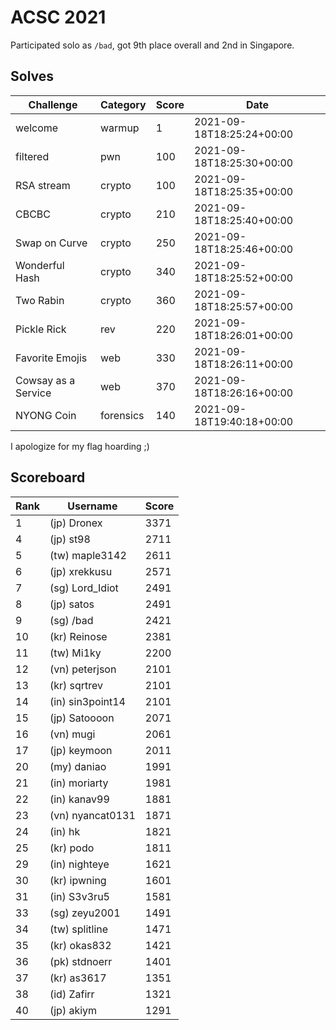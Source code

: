 # ACSC 2021

Participated solo as `/bad`, got 9th place overall and 2nd in Singapore.

## Solves

| Challenge           | Category  | Score | Date                      |
| ------------------- | --------- | ----- | ------------------------- |
| welcome             | warmup    | 1     | 2021-09-18T18:25:24+00:00 |
| filtered            | pwn       | 100   | 2021-09-18T18:25:30+00:00 |
| RSA stream          | crypto    | 100   | 2021-09-18T18:25:35+00:00 |
| CBCBC               | crypto    | 210   | 2021-09-18T18:25:40+00:00 |
| Swap on Curve       | crypto    | 250   | 2021-09-18T18:25:46+00:00 |
| Wonderful Hash      | crypto    | 340   | 2021-09-18T18:25:52+00:00 |
| Two Rabin           | crypto    | 360   | 2021-09-18T18:25:57+00:00 |
| Pickle Rick         | rev       | 220   | 2021-09-18T18:26:01+00:00 |
| Favorite Emojis     | web       | 330   | 2021-09-18T18:26:11+00:00 |
| Cowsay as a Service | web       | 370   | 2021-09-18T18:26:16+00:00 |
| NYONG Coin          | forensics | 140   | 2021-09-18T19:40:18+00:00 |

I apologize for my flag hoarding ;)

## Scoreboard

| Rank | Username         | Score |
| ---- | ---------------- | ----- |
| 1    | (jp) Dronex      | 3371  |
| 4    | (jp) st98        | 2711  |
| 5    | (tw) maple3142   | 2611  |
| 6    | (jp) xrekkusu    | 2571  |
| 7    | (sg) Lord_Idiot  | 2491  |
| 8    | (jp) satos       | 2491  |
| 9    | (sg) /bad        | 2421  |
| 10   | (kr) Reinose     | 2381  |
| 11   | (tw) Mi1ky       | 2200  |
| 12   | (vn) peterjson   | 2101  |
| 13   | (kr) sqrtrev     | 2101  |
| 14   | (in) sin3point14 | 2101  |
| 15   | (jp) Satoooon    | 2071  |
| 16   | (vn) mugi        | 2061  |
| 17   | (jp) keymoon     | 2011  |
| 20   | (my) daniao      | 1991  |
| 21   | (in) moriarty    | 1981  |
| 22   | (in) kanav99     | 1881  |
| 23   | (vn) nyancat0131 | 1871  |
| 24   | (in) hk          | 1821  |
| 25   | (kr) podo        | 1811  |
| 29   | (in) nighteye    | 1621  |
| 30   | (kr) ipwning     | 1601  |
| 31   | (in) S3v3ru5     | 1581  |
| 33   | (sg) zeyu2001    | 1491  |
| 34   | (tw) splitline   | 1471  |
| 35   | (kr) okas832     | 1421  |
| 36   | (pk) stdnoerr    | 1401  |
| 37   | (kr) as3617      | 1351  |
| 38   | (id) Zafirr      | 1321  |
| 40   | (jp) akiym       | 1291  |
